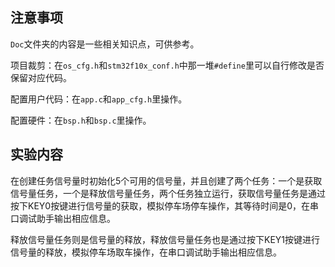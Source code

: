 ## 注意事项

`Doc`文件夹的内容是一些相关知识点，可供参考。

项目裁剪：在`os_cfg.h`和`stm32f10x_conf.h`中那一堆`#define`里可以自行修改是否保留对应代码。

配置用户代码：在`app.c`和`app_cfg.h`里操作。

配置硬件：在`bsp.h`和`bsp.c`里操作。

## 实验内容

在创建任务信号量时初始化5个可用的信号量，并且创建了两个任务：一个是获取信号量任务，一个是释放信号量任务，两个任务独立运行，获取信号量任务是通过按下KEY0按键进行信号量的获取，模拟停车场停车操作，其等待时间是0，在串口调试助手输出相应信息。

释放信号量任务则是信号量的释放，释放信号量任务也是通过按下KEY1按键进行信号量的释放，模拟停车场取车操作，在串口调试助手输出相应信息。

